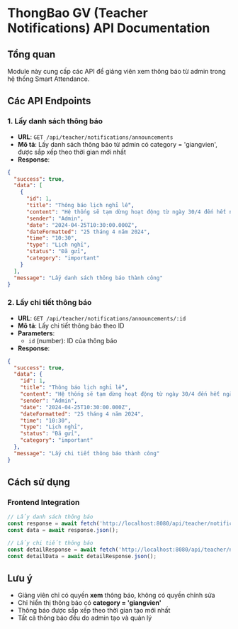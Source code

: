 # ThongBao GV (Teacher Notifications) API Documentation

## Tổng quan
Module này cung cấp các API để giảng viên xem thông báo từ admin trong hệ thống Smart Attendance.

## Các API Endpoints

### 1. Lấy danh sách thông báo
- **URL**: `GET /api/teacher/notifications/announcements`
- **Mô tả**: Lấy danh sách thông báo từ admin có category = 'giangvien', được sắp xếp theo thời gian mới nhất
- **Response**:
```json
{
  "success": true,
  "data": [
    {
      "id": 1,
      "title": "Thông báo lịch nghỉ lễ",
      "content": "Hệ thống sẽ tạm dừng hoạt động từ ngày 30/4 đến hết ngày 1/5",
      "sender": "Admin",
      "date": "2024-04-25T10:30:00.000Z",
      "dateFormatted": "25 tháng 4 năm 2024",
      "time": "10:30",
      "type": "Lịch nghỉ",
      "status": "Đã gửi",
      "category": "important"
    }
  ],
  "message": "Lấy danh sách thông báo thành công"
}
```

### 2. Lấy chi tiết thông báo
- **URL**: `GET /api/teacher/notifications/announcements/:id`
- **Mô tả**: Lấy chi tiết thông báo theo ID
- **Parameters**: 
  - `id` (number): ID của thông báo
- **Response**:
```json
{
  "success": true,
  "data": {
    "id": 1,
    "title": "Thông báo lịch nghỉ lễ",
    "content": "Hệ thống sẽ tạm dừng hoạt động từ ngày 30/4 đến hết ngày 1/5. Quý thầy cô vui lòng sắp xếp lịch dạy phù hợp.",
    "sender": "Admin",
    "date": "2024-04-25T10:30:00.000Z",
    "dateFormatted": "25 tháng 4 năm 2024",
    "time": "10:30",
    "type": "Lịch nghỉ",
    "status": "Đã gửi",
    "category": "important"
  },
  "message": "Lấy chi tiết thông báo thành công"
}
```

## Cách sử dụng

### Frontend Integration
```javascript
// Lấy danh sách thông báo
const response = await fetch('http://localhost:8080/api/teacher/notifications/announcements');
const data = await response.json();

// Lấy chi tiết thông báo
const detailResponse = await fetch('http://localhost:8080/api/teacher/notifications/announcements/1');
const detailData = await detailResponse.json();
```

## Lưu ý
- Giảng viên chỉ có quyền **xem** thông báo, không có quyền chỉnh sửa
- Chỉ hiển thị thông báo có **category = 'giangvien'**
- Thông báo được sắp xếp theo thời gian tạo mới nhất
- Tất cả thông báo đều do admin tạo và quản lý


